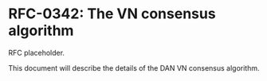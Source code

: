 # RFC-0342: The VN consensus algorithm
RFC placeholder.

This document will describe the details of the DAN VN consensus algorithm.